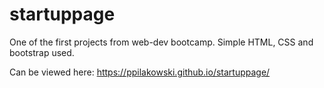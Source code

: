 # startuppage

One of the first projects from web-dev bootcamp. 
Simple HTML, CSS and bootstrap used.

Can be viewed here: https://ppilakowski.github.io/startuppage/
 
 
